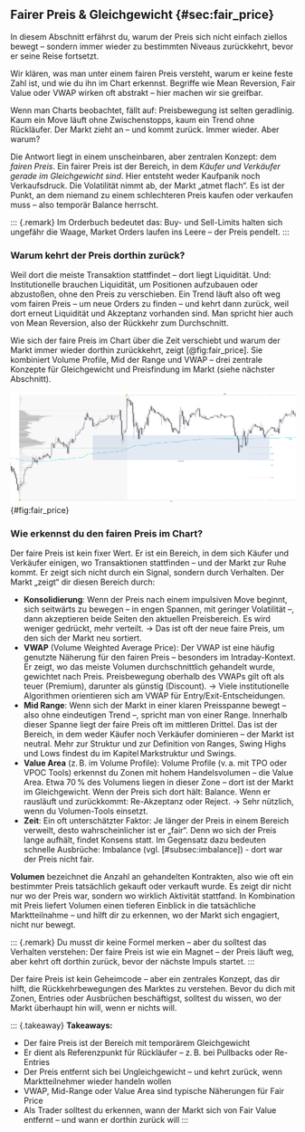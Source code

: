 ## Fairer Preis & Gleichgewicht {#sec:fair_price}
In diesem Abschnitt erfährst du, warum der Preis sich nicht einfach ziellos bewegt – sondern immer wieder zu bestimmten Niveaus zurückkehrt, bevor er seine Reise fortsetzt.

Wir klären, was man unter einem fairen Preis versteht, warum er keine feste Zahl ist, und wie du ihn im Chart erkennst. Begriffe wie Mean Reversion, Fair Value oder VWAP wirken oft abstrakt – hier machen wir sie greifbar.

Wenn man Charts beobachtet, fällt auf: Preisbewegung ist selten geradlinig. Kaum ein Move läuft ohne Zwischenstopps, kaum ein Trend ohne Rückläufer. Der Markt zieht an – und kommt zurück. Immer wieder. Aber warum?

Die Antwort liegt in einem unscheinbaren, aber zentralen Konzept: dem _fairen Preis_. Ein fairer Preis ist der Bereich, in dem _Käufer und Verkäufer gerade im Gleichgewicht sind_. Hier entsteht weder Kaufpanik noch Verkaufsdruck. Die Volatilität nimmt ab, der Markt „atmet flach“. Es ist der Punkt, an dem niemand zu einem schlechteren Preis kaufen oder verkaufen muss – also temporär Balance herrscht.

::: {.remark}
  Im Orderbuch bedeutet das: Buy- und Sell-Limits halten sich ungefähr die Waage, Market Orders laufen ins Leere – der Preis pendelt.
:::

### Warum kehrt der Preis dorthin zurück? 

Weil dort die meiste Transaktion stattfindet – dort liegt Liquidität. Und: Institutionelle brauchen Liquidität, um Positionen aufzubauen oder abzustoßen, ohne den Preis zu verschieben. Ein Trend läuft also oft weg vom fairen Preis – um neue Orders zu finden – und kehrt dann zurück, weil dort erneut Liquidität und Akzeptanz vorhanden sind. Man spricht hier auch von Mean Reversion, also der Rückkehr zum Durchschnitt. 

Wie sich der faire Preis im Chart über die Zeit verschiebt und warum der Markt immer wieder dorthin zurückkehrt, zeigt [@fig:fair_price]. Sie kombiniert Volume Profile, Mid der Range und VWAP – drei zentrale Konzepte für Gleichgewicht und Preisfindung im Markt (siehe nächster Abschnitt).

![Der Preis entfernt sich vom Gleichgewicht (z. B. Mid der Range, VWAP), kehrt aber immer wieder dorthin zurück. Die Value Area im Volume Profile zeigt das Gleichgewicht vergangener Phasen – der VWAP spiegelt den dynamischen fairen Preis. Besonders gut erkennbar ist die erneute Konsolidierung oberhalb der alten Value Area – ein Zeichen für Re-Akzeptanz und Preisstabilisierung.](../../assets/fair_price.png){#fig:fair_price}

### Wie erkennst du den fairen Preis im Chart?

Der faire Preis ist kein fixer Wert. Er ist ein Bereich, in dem sich Käufer und Verkäufer einigen, wo Transaktionen stattfinden – und der Markt zur Ruhe kommt. Er zeigt sich nicht durch ein Signal, sondern durch Verhalten. Der Markt „zeigt“ dir diesen Bereich durch:

- **Konsolidierung**: Wenn der Preis nach einem impulsiven Move beginnt, sich seitwärts zu bewegen – in engen Spannen, mit geringer Volatilität –, dann akzeptieren beide Seiten den aktuellen Preisbereich. Es wird weniger gedrückt, mehr verteilt. → Das ist oft der neue faire Preis, um den sich der Markt neu sortiert.
- **VWAP** (Volume Weighted Average Price): Der VWAP ist eine häufig genutzte Näherung für den fairen Preis – besonders im Intraday-Kontext. Er zeigt, wo das meiste Volumen durchschnittlich gehandelt wurde, gewichtet nach Preis. Preisbewegung oberhalb des VWAPs gilt oft als teuer (Premium), darunter als günstig (Discount). → Viele institutionelle Algorithmen orientieren sich am VWAP für Entry/Exit-Entscheidungen.
- **Mid Range**: Wenn sich der Markt in einer klaren Preisspanne bewegt – also ohne eindeutigen Trend –, spricht man von einer Range. Innerhalb dieser Spanne liegt der faire Preis oft im mittleren Drittel. Das ist der Bereich, in dem weder Käufer noch Verkäufer dominieren – der Markt ist neutral. Mehr zur Struktur und zur Definition von Ranges, Swing Highs und Lows findest du im Kapitel Markstruktur und Swings.
- **Value Area** (z. B. im Volume Profile):  Volume Profile (v. a. mit TPO oder VPOC Tools) erkennst du Zonen mit hohem Handelsvolumen – die Value Area. Etwa 70 % des Volumens liegen in dieser Zone – dort ist der Markt im Gleichgewicht. Wenn der Preis sich dort hält: Balance. Wenn er rausläuft und zurückkommt: Re-Akzeptanz oder Reject. → Sehr nützlich, wenn du Volumen-Tools einsetzt.
- **Zeit**: Ein oft unterschätzter Faktor: Je länger der Preis in einem Bereich verweilt, desto wahrscheinlicher ist er „fair“. Denn wo sich der Preis lange aufhält, findet Konsens statt. Im Gegensatz dazu bedeuten schnelle Ausbrüche: Imbalance (vgl. [#subsec:imbalance]) - dort war der Preis nicht fair.

**Volumen** bezeichnet die Anzahl an gehandelten Kontrakten, also wie oft ein bestimmter Preis tatsächlich gekauft oder verkauft wurde. Es zeigt dir nicht nur wo der Preis war, sondern wo wirklich Aktivität stattfand. In Kombination mit Preis liefert Volumen einen tieferen Einblick in die tatsächliche Marktteilnahme – und hilft dir zu erkennen, wo der Markt sich engagiert, nicht nur bewegt.

::: {.remark}
  Du musst dir keine Formel merken – aber du solltest das Verhalten verstehen: Der faire Preis ist wie ein Magnet – der Preis läuft weg, aber kehrt oft dorthin zurück, bevor der nächste Impuls startet.
:::

Der faire Preis ist kein Geheimcode – aber ein zentrales Konzept, das dir hilft, die Rückkehrbewegungen des Marktes zu verstehen. Bevor du dich mit Zonen, Entries oder Ausbrüchen beschäftigst, solltest du wissen, wo der Markt überhaupt hin will, wenn er nichts will.

::: {.takeaway}
**Takeaways:**

- Der faire Preis ist der Bereich mit temporärem Gleichgewicht
- Er dient als Referenzpunkt für Rückläufer – z. B. bei Pullbacks oder Re-Entries
- Der Preis entfernt sich bei Ungleichgewicht – und kehrt zurück, wenn Marktteilnehmer wieder handeln wollen
- VWAP, Mid-Range oder Value Area sind typische Näherungen für Fair Price
- Als Trader solltest du erkennen, wann der Markt sich von Fair Value entfernt – und wann er dorthin zurück will
:::